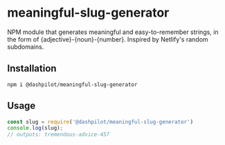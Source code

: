 # meaningful-slug-generator
NPM module that generates meaningful and easy-to-remember strings, in the form of {adjective}-{noun}-{number}. Inspired by Netlify's random subdomains.

## Installation
```
npm i @dashpilot/meaningful-slug-generator
```

## Usage

```javascript
const slug = require('@dashpilot/meaningful-slug-generator')
console.log(slug);
// outputs: tremendous-advice-457
```
